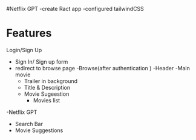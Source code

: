#Netflix GPT
 -create Ract app 
 -configured tailwindCSS
 


# Features 
 Login/Sign Up 
   - Sign In/ Sign up form 
   - redirect to browse page 
 -Browse(after authentication )
  -Header 
  -Main movie 
     - Trailer in background 
     - Title & Description 
     - Movie Sugeestion 
        - Movies list 

-Netflix GPT 
  - Search Bar 
  - Movie Suggestions 
